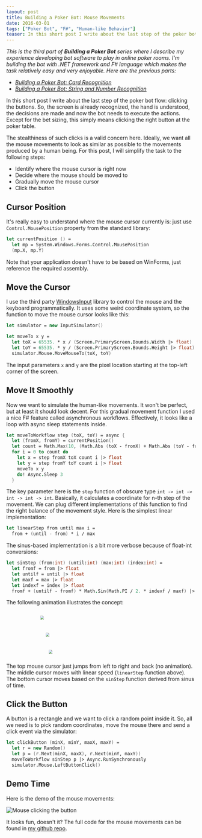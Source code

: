 ```yaml
---
layout: post
title: Building a Poker Bot: Mouse Movements
date: 2016-03-01
tags: ["Poker Bot", "F#", "Human-like Behavior"]
teaser: In this short post I write about the last step of the poker bot flow: clicking the buttons. So, the screen is already recognized, the hand is understood, the decisions are made and now the bot needs to execute the actions. Except for the bet sizing, this simply means clicking the right button at the poker table. 
---
```


*This is the third part of **Building a Poker Bot** series where I describe my experience developing bot software 
to play in online poker rooms. I'm building the bot with .NET framework and F# language which makes the task relatively 
easy and very enjoyable. Here are the previous parts:*

- [*Building a Poker Bot: Card Recognition*](https://mikhail.io/2016/02/building-a-poker-bot-card-recognition/)
- [*Building a Poker Bot: String and Number Recognition*](https://mikhail.io/2016/02/building-a-poker-bot-string-recognition/)

In this short post I write about the last step of the poker bot flow: clicking
the buttons. So, the screen is already recognized, the hand is understood,
the decisions are made and now the bot needs to execute the actions. Except for
the bet sizing, this simply means clicking the right button at the poker table.

The stealthiness of such clicks is a valid concern here. Ideally, we want all
the mouse movements to look as similar as possible to the movements produced
by a human being. For this post, I will simplify the task to the following steps:

- Identify where the mouse cursor is right now
- Decide where the mouse should be moved to
- Gradually move the mouse cursor
- Click the button

Cursor Position
---------------

It's really easy to understand where the mouse cursor currently is: just
use `Control.MousePosition` property from the standard library:

``` fsharp
let currentPosition () = 
  let mp = System.Windows.Forms.Control.MousePosition
  (mp.X, mp.Y)
```

Note that your application doesn't have to be based on WinForms, just reference
the required assembly.

Move the Cursor
---------------

I use the third party [WindowsInput](https://inputsimulator.codeplex.com/) 
library to control the mouse and the keyboard programmatically. It uses some
weird coordinate system, so the function to move the mouse cursor looks like this:

``` fsharp
let simulator = new InputSimulator()

let moveTo x y =
  let toX = 65535. * x / (Screen.PrimaryScreen.Bounds.Width |> float)
  let toY = 65535. * y / (Screen.PrimaryScreen.Bounds.Height |> float)
  simulator.Mouse.MoveMouseTo(toX, toY)
```

The input parameters `x` and `y` are the pixel location starting at 
the top-left corner of the screen.

Move It Smoothly
--------------

Now we want to simulate the human-like movements. It won't be perfect, but
at least it should look decent. For this gradual movement function I used
a nice F# feature called asynchronous workflows. Effectively, it looks like
a loop with async sleep statements inside.

``` fsharp
let moveToWorkflow step (toX, toY) = async {
  let (fromX, fromY) = currentPosition()
  let count = Math.Max(10, (Math.Abs (toX - fromX) + Math.Abs (toY - fromY)) / 20)
  for i = 0 to count do
    let x = step fromX toX count i |> float
    let y = step fromY toY count i |> float
    moveTo x y
    do! Async.Sleep 3
  }
```

The key parameter here is the `step` function of obscure type `int -> int -> int -> int -> int`.
Basically, it calculates a coordinate for n-th step of the movement. We can
plug different implementations of this function to find the right balance of
the movement style. Here is the simplest linear implementation:

``` fsharp
let linearStep from until max i =
  from + (until - from) * i / max
```

The sinus-based implementation is a bit more verbose because of float-int 
conversions:

``` fsharp
let sinStep (from:int) (until:int) (max:int) (index:int) =
  let fromf = from |> float
  let untilf = until |> float
  let maxf = max |> float
  let indexf = index |> float
  fromf + (untilf - fromf) * Math.Sin(Math.PI / 2. * indexf / maxf) |> int
```

The following animation illustrates the concept: 

<svg width="778" height="190" viewBox="0 0 500 190">
  <image id="mouse1" x="0" y="20" width="16" height="16" xlink:href="/2016/03/building-a-poker-bot-mouse-movements/mouse_cursor-16.png" />
  <image id="mouse2" x="0" y="90" width="16" height="16" xlink:href="/2016/03/building-a-poker-bot-mouse-movements/mouse_cursor-16.png" />
  <image id="mouse3" x="0" y="160" width="16" height="16" xlink:href="/2016/03/building-a-poker-bot-mouse-movements/mouse_cursor-16.png" />

  <animate xlink:href="#mouse1" attributeName="x" from="0" to="0" values="0;450;0" keyTimes="0;0.5;1" repeatCount="indefinite" dur="2s" begin="0s" fill="none" calcMode="discrete" id="img-anim1"/>
  <animate xlink:href="#mouse2" attributeName="x" from="0" to="0" values="0;450;0" keyTimes="0;0.5;1" repeatCount="indefinite" dur="2s" begin="0s" fill="none" id="img-anim2"/>
  <animate xlink:href="#mouse3" attributeName="x" from="0" to="0" values="0;70;139;204;264;318;364;401;428;444;450;380;311;246;186;132;86;49;22;6;0" keyTimes="0;0.05;0.1;0.15;0.2;0.25;0.3;0.35;0.4;0.45;0.5;0.55;0.6;0.65;0.7;0.75;0.8;0.85;0.9;0.95;1" repeatCount="indefinite" dur="2s" begin="0s" fill="none" id="img-anim3"/>  
</svg>

The top mouse cursor just
jumps from left to right and back (no animation). The middle cursor moves with
linear speed (`linearStep` function above). The bottom cursor moves based on
the `sinStep` function derived from sinus of time.

Click the Button
----------------

A button is a rectangle and we want to click a random point inside it. So, all
we need is to pick random coordinates, move the mouse there and send a 
click event via the simulator:

``` fsharp
let clickButton (minX, minY, maxX, maxY) =
  let r = new Random()
  let p = (r.Next(minX, maxX), r.Next(minY, maxY))
  moveToWorkflow sinStep p |> Async.RunSynchronously
  simulator.Mouse.LeftButtonClick()
```

Demo Time
---------

Here is the demo of the mouse movements:

![Mouse clicking the button](/mouseclicking.gif)

It looks fun, doesn't it? The full code for the mouse movements can be found in 
[my github repo](https://github.com/mikhailshilkov/mikhailio-samples/blob/master/Clicker.fs).